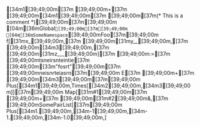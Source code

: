 [34m1[39;49;00m[37m [39;49;00m+[37m [39;49;00m[34m1[39;49;00m[37m [39;49;00m[37m(* This is a comment *)[39;49;00m[37m[39;49;00m
[04m[36mGlobal`[39;49;00m[37m[39;49;00m
[04m[36mSomeNamespace`[39;49;00mFoo[37m[39;49;00m
f[[31mx_[39;49;00m,[37m [39;49;00m[31my__[39;49;00m,[37m [39;49;00m[34m3[39;49;00m,[37m [39;49;00m[31mz___[39;49;00m][37m [39;49;00m:=[37m [39;49;00mtsneirsnteintie[37m [39;49;00m[33m"fosrt"[39;49;00m[37m [39;49;00mneisnrteiasrn[37m[39;49;00m
E[37m [39;49;00m+[37m [39;49;00m[34m3[39;49;00m[37m[39;49;00m
Plus[[34m1[39;49;00m,Times[[34m2[39;49;00m,[34m3[39;49;00m]][37m[39;49;00m
Map[[31m#1[39;49;00m[37m [39;49;00m+[37m [39;49;00m[31m#2[39;49;00m&,[37m [39;49;00mSomePairList][37m[39;49;00m
Plus[[34m1.[39;49;00m,[34m-1[39;49;00m,[34m-1.[39;49;00m,[34m-1.0[39;49;00m,]
